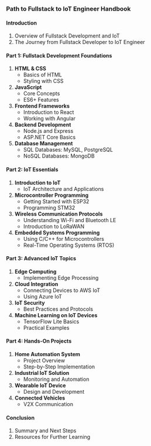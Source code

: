 ### Path to Fullstack to IoT Engineer Handbook

#### Introduction
1. Overview of Fullstack Development and IoT
2. The Journey from Fullstack Developer to IoT Engineer

#### Part 1: Fullstack Development Foundations
1. **HTML & CSS** 
   - Basics of HTML
   - Styling with CSS 
2. **JavaScript**   
   - Core Concepts 
   - ES6+ Features 
3. **Frontend Frameworks**
   - Introduction to React
   - Working with Angular
4. **Backend Development**
   - Node.js and Express
   - ASP.NET Core Basics
5. **Database Management** 
   - SQL Databases: MySQL, PostgreSQL
   - NoSQL Databases: MongoDB 

#### Part 2: IoT Essentials  
1. **Introduction to IoT**
   - IoT Architecture and Applications 
2. **Microcontroller Programming**
   - Getting Started with ESP32 
   - Programming STM32
3. **Wireless Communication Protocols**
   - Understanding Wi-Fi and Bluetooth LE
   - Introduction to LoRaWAN
4. **Embedded Systems Programming**
   - Using C/C++ for Microcontrollers
   - Real-Time Operating Systems (RTOS)

#### Part 3: Advanced IoT Topics
1. **Edge Computing**
   - Implementing Edge Processing
2. **Cloud Integration**
   - Connecting Devices to AWS IoT
   - Using Azure IoT
3. **IoT Security**
   - Best Practices and Protocols
4. **Machine Learning on IoT Devices**
   - TensorFlow Lite Basics
   - Practical Examples

#### Part 4: Hands-On Projects
1. **Home Automation System**
   - Project Overview
   - Step-by-Step Implementation
2. **Industrial IoT Solution**
   - Monitoring and Automation
3. **Wearable IoT Device**
   - Design and Development
4. **Connected Vehicles**
   - V2X Communication

#### Conclusion
1. Summary and Next Steps
2. Resources for Further Learning
